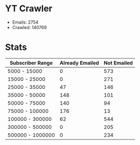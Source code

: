 # YT Crawler
- Emails: 2754
- Crawled: 140769

# Stats
| Subscriber Range  | Already Emailed | Not Emailed |
|-------|-------|-------|
| 5000 - 15000 | 0 | 573 |
| 15000 - 25000 | 0 | 271 |
| 25000 - 35000 | 47 | 146 |
| 35000 - 50000 | 148 | 101 |
| 50000 - 75000 | 140 | 94 |
| 75000 - 100000 | 176 | 13 |
| 100000 - 300000 | 62 | 544 |
| 300000 - 500000 | 0 | 205 |
| 500000 - 1000000 | 0 | 234 |
